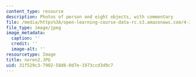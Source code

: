 ```yaml
---
content_type: resource
description: Photos of person and eight objects, with commentary
file: /media/https%3A/open-learning-course-data-rc.s3.amazonaws.com/4-341-introduction-to-photography-fall-2002/31f529c3790258d60d7e1973ccd3d9c7_noren2.JPG
file_type: image/jpeg
image_metadata:
  caption: ''
  credit: ''
  image-alt: ''
resourcetype: Image
title: noren2.JPG
uid: 31f529c3-7902-58d6-0d7e-1973ccd3d9c7
---
```

